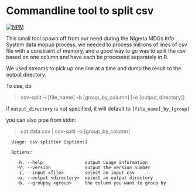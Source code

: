 # Commandline tool to split csv
[![NPM](https://nodei.co/npm/csv-split.png)](https://nodei.co/npm/csv-split/)

This small tool spawn off from our need during the Nigeria MDGs Info System data mopup process, we needed to process millions of lines of csv file with a constraint of memory, and a good way to go was to split the csv based on one column and have each be processed separately in R. 

We used streams to pick up one line at a time and dump the result to the output directory.

To use, do

> csv-split -i [file_name] -b [group_by_column] [-o [output_directory]]

if `output_directory` is not specified, it will default to `[file_name]_by_[group]`

you can also pipe from stdin:

> cat data.csv | csv-split -b [group_by_column]

```
  Usage: csv-splitter [options]

  Options:

    -h, --help                output usage information
    -V, --version             output the version number
    -i, --input <file>        select an input csv
    -o, --output <directory>  select an output directory
    -b, --groupby <group>     the column you want to group by
```
